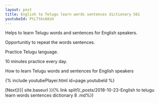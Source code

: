 ```yaml
---
layout: post
title: English to Telugu learn words sentences dictionary 561 
youtubeId: PtLTtbs68zU
---
```

 
 
Helps to learn Telugu words and sentences for English speakers.

Opportunitiy to repeat the words sentences. 

Practice Telugu language. 
 
10 minutes practice every day. 
 
How to learn Telugu words and sentences for English speakers 
 
{% include youtubePlayer.html id=page.youtubeId %}
 
 
[Next]({{ site.baseurl }}{% link  split1/_posts/2018-10-23-English to telugu learn words sentences dictionary 8 .md%})
 

